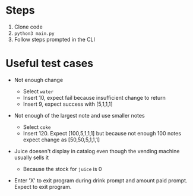 # Steps 
1. Clone code
2. `python3 main.py`
3. Follow steps prompted in the CLI

# Useful test cases
- Not enough change
    - Select `water`
    - Insert 10, expect fail because insufficient change to return
    - Insert 9, expect success with [5,1,1,1]
 
- Not enough of the largest note and use smaller notes
  - Select `coke`
  - Insert 120. Expect [100,5,1,1,1] but because not enough 100 notes expect change as [50,50,5,1,1,1]
 
- Juice doesen't display in catalog even though the vending machine usually sells it
    - Because the stock for `juice` is 0

- Enter 'X' to exit program during drink prompt and amount paid prompt. Expect to exit program.

